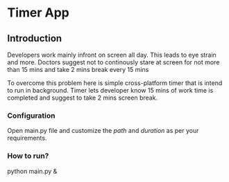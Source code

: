 # Timer App #

## Introduction ##
Developers work mainly infront on screen all day. This leads to eye strain and more.
Doctors suggest not to continously stare at screen for not more than 15 mins and take 2 mins break every 15 mins

To overcome this problem here is simple cross-platform timer that is intend to run in background.
Timer lets developer know 15 mins of work time is completed and suggest to take 2 mins screen break.


### Configuration ###
Open main.py file and customize the *path* and *duration* as per your requirements.


### How to run? ###

python main.py &